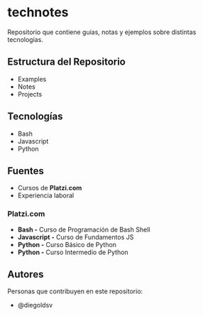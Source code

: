 # technotes
Repositorio que contiene guias, notas y ejemplos sobre distintas tecnologías.

## Estructura del Repositorio

* Examples
* Notes
* Projects

## Tecnologías

* Bash
* Javascript
* Python

## Fuentes

* Cursos de **Platzi.com**
* Experiencia laboral

### Platzi.com

* **Bash -** Curso de Programación de Bash Shell
* **Javascript -** Curso de Fundamentos JS
* **Python -** Curso Básico de Python
* **Python -** Curso Intermedio de Python

## Autores

Personas que contribuyen en este repositorio:
* @diegoldsv